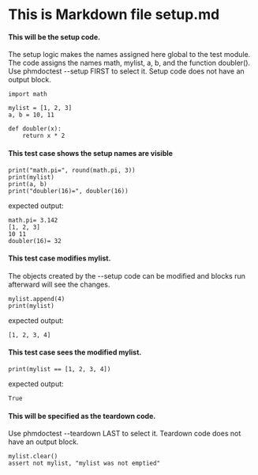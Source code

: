 # This is Markdown file setup.md

#### This will be the setup code.
The setup logic makes the names assigned here global to the test module.
The code assigns the names math, mylist, a, b, and the function doubler().
Use phmdoctest --setup FIRST to select it.
Setup code does not have an output block. 
```py3
import math

mylist = [1, 2, 3]
a, b = 10, 11

def doubler(x):
    return x * 2
```

#### This test case shows the setup names are visible
```py3
print("math.pi=", round(math.pi, 3))
print(mylist)
print(a, b)
print("doubler(16)=", doubler(16))
```
expected output:
```
math.pi= 3.142
[1, 2, 3]
10 11
doubler(16)= 32
```

#### This test case modifies mylist.
The objects created by the --setup code can be modified
and blocks run afterward will see the changes.  
```py3
mylist.append(4)
print(mylist)
```
expected output:
```
[1, 2, 3, 4]
```

#### This test case sees the modified mylist.
```py3
print(mylist == [1, 2, 3, 4])
```
expected output:
```
True
```

#### This will be specified as the teardown code.
Use phmdoctest --teardown LAST to select it.
Teardown code does not have an output block. 
```py3
mylist.clear()
assert not mylist, "mylist was not emptied"
```